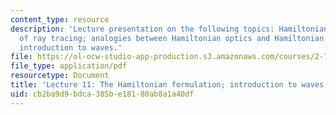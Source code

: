 ```yaml
---
content_type: resource
description: 'Lecture presentation on the following topics: Hamiltonian formulation
  of ray tracing; analogies between Hamiltonian optics and Hamiltonian mechanics;
  introduction to waves.'
file: https://ol-ocw-studio-app-production.s3.amazonaws.com/courses/2-71-optics-spring-2009/cb2ba9d9bdca385be18180ab8a1a40df_MIT2_71S09_lec11.pdf
file_type: application/pdf
resourcetype: Document
title: 'Lecture 11: The Hamiltonian formulation; introduction to waves'
uid: cb2ba9d9-bdca-385b-e181-80ab8a1a40df
---
```

